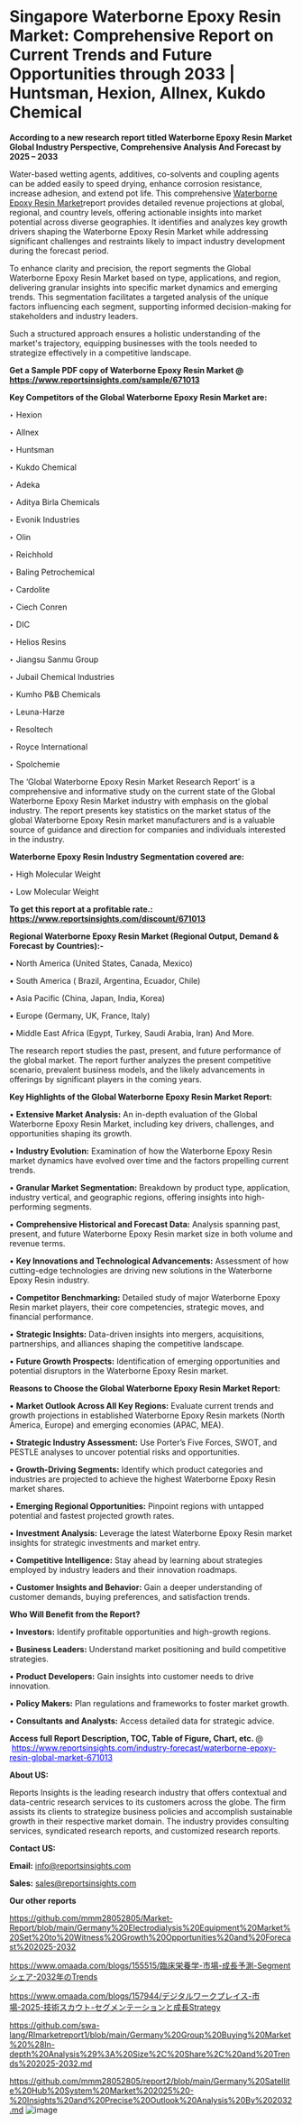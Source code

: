 # Singapore Waterborne Epoxy Resin Market: Comprehensive Report on Current Trends and Future Opportunities through 2033 | Huntsman, Hexion, Allnex, Kukdo Chemical

<strong>According to a new research report titled Waterborne Epoxy Resin Market Global Industry Perspective, Comprehensive Analysis And Forecast by 2025 – 2033</strong>

Water-based wetting agents, additives, co-solvents and coupling agents can be added easily to speed drying, enhance corrosion resistance, increase adhesion, and extend pot life. This comprehensive <a href=https://www.reportsinsights.com/sample/671013>Waterborne Epoxy Resin Market</a>report provides detailed revenue projections at global, regional, and country levels, offering actionable insights into market potential across diverse geographies. It identifies and analyzes key growth drivers shaping the Waterborne Epoxy Resin Market while addressing significant challenges and restraints likely to impact industry development during the forecast period.

To enhance clarity and precision, the report segments the Global Waterborne Epoxy Resin Market based on type, applications, and region, delivering granular insights into specific market dynamics and emerging trends. This segmentation facilitates a targeted analysis of the unique factors influencing each segment, supporting informed decision-making for stakeholders and industry leaders.

Such a structured approach ensures a holistic understanding of the market's trajectory, equipping businesses with the tools needed to strategize effectively in a competitive landscape.

<strong>Get a Sample PDF copy of Waterborne Epoxy Resin Market </strong><strong>@<a href=https://www.reportsinsights.com/sample/671013 style=color:#0000ff;> https://www.reportsinsights.com/sample/671013</a></strong></font>

<strong>Key Competitors of the Global Waterborne Epoxy Resin Market are:</strong>

‣ Hexion

‣ Allnex

‣ Huntsman

‣ Kukdo Chemical

‣ Adeka

‣ Aditya Birla Chemicals

‣ Evonik Industries

‣ Olin

‣ Reichhold

‣ Baling Petrochemical

‣ Cardolite

‣ Ciech Conren

‣ DIC

‣ Helios Resins

‣ Jiangsu Sanmu Group

‣ Jubail Chemical Industries

‣ Kumho P&B Chemicals

‣ Leuna-Harze

‣ Resoltech

‣ Royce International

‣ Spolchemie

The ‘Global Waterborne Epoxy Resin Market Research Report’ is a comprehensive and informative study on the current state of the Global Waterborne Epoxy Resin Market industry with emphasis on the global industry. The report presents key statistics on the market status of the global Waterborne Epoxy Resin market manufacturers and is a valuable source of guidance and direction for companies and individuals interested in the industry.

<strong>Waterborne Epoxy Resin Industry Segmentation covered are:</strong>

‣ High Molecular Weight

‣ Low Molecular Weight

<strong>To get this report at a profitable rate.: <a href=https://www.reportsinsights.com/discount/671013 style=color:#0000ff;>https://www.reportsinsights.com/discount/671013</a></strong></font>

<strong>Regional Waterborne Epoxy Resin Market (Regional Output, Demand &amp; Forecast by Countries):-</strong>

• North America (United States, Canada, Mexico)

• South America ( Brazil, Argentina, Ecuador, Chile)

• Asia Pacific (China, Japan, India, Korea)

• Europe (Germany, UK, France, Italy)

• Middle East Africa (Egypt, Turkey, Saudi Arabia, Iran) And More.

The research report studies the past, present, and future performance of the global market. The report further analyzes the present competitive scenario, prevalent business models, and the likely advancements in offerings by significant players in the coming years.

<strong>Key Highlights of the Global Waterborne Epoxy Resin Market Report:</strong>

• <strong>Extensive Market Analysis:</strong> An in-depth evaluation of the Global Waterborne Epoxy Resin Market, including key drivers, challenges, and opportunities shaping its growth.

• <strong>Industry Evolution:</strong> Examination of how the Waterborne Epoxy Resin market dynamics have evolved over time and the factors propelling current trends.

• <strong>Granular Market Segmentation:</strong> Breakdown by product type, application, industry vertical, and geographic regions, offering insights into high-performing segments.

• <strong>Comprehensive Historical and Forecast Data:</strong> Analysis spanning past, present, and future Waterborne Epoxy Resin market size in both volume and revenue terms.

• <strong>Key Innovations and Technological Advancements:</strong> Assessment of how cutting-edge technologies are driving new solutions in the Waterborne Epoxy Resin industry.

• <strong>Competitor Benchmarking:</strong> Detailed study of major Waterborne Epoxy Resin market players, their core competencies, strategic moves, and financial performance.

• <strong>Strategic Insights:</strong> Data-driven insights into mergers, acquisitions, partnerships, and alliances shaping the competitive landscape.

• <strong>Future Growth Prospects:</strong> Identification of emerging opportunities and potential disruptors in the Waterborne Epoxy Resin market.

<strong>Reasons to Choose the Global Waterborne Epoxy Resin Market Report:</strong>

• <strong>Market Outlook Across All Key Regions:</strong> Evaluate current trends and growth projections in established Waterborne Epoxy Resin markets (North America, Europe) and emerging economies (APAC, MEA).

• <strong>Strategic Industry Assessment:</strong> Use Porter’s Five Forces, SWOT, and PESTLE analyses to uncover potential risks and opportunities.

• <strong>Growth-Driving Segments:</strong> Identify which product categories and industries are projected to achieve the highest Waterborne Epoxy Resin market shares.

• <strong>Emerging Regional Opportunities:</strong> Pinpoint regions with untapped potential and fastest projected growth rates.

• <strong>Investment Analysis:</strong> Leverage the latest Waterborne Epoxy Resin market insights for strategic investments and market entry.

• <strong>Competitive Intelligence:</strong> Stay ahead by learning about strategies employed by industry leaders and their innovation roadmaps.

• <strong>Customer Insights and Behavior:</strong> Gain a deeper understanding of customer demands, buying preferences, and satisfaction trends.

<strong>Who Will Benefit from the Report?</strong>

• <strong>Investors:</strong> Identify profitable opportunities and high-growth regions.

• <strong>Business Leaders:</strong> Understand market positioning and build competitive strategies.

• <strong>Product Developers:</strong> Gain insights into customer needs to drive innovation.

• <strong>Policy Makers:</strong> Plan regulations and frameworks to foster market growth.

• <strong>Consultants and Analysts:</strong> Access detailed data for strategic advice.
</ul>
<strong>Access full Report Description, TOC, Table of Figure, Chart, etc. </strong>@  <a href=https://www.reportsinsights.com/industry-forecast/waterborne-epoxy-resin-global-market-671013 style=color:#0000ff;>https://www.reportsinsights.com/industry-forecast/waterborne-epoxy-resin-global-market-671013</a></font>

<strong><strong>About US</strong>:</strong>

Reports Insights is the leading research industry that offers contextual and data-centric research services to its customers across the globe. The firm assists its clients to strategize business policies and accomplish sustainable growth in their respective market domain. The industry provides consulting services, syndicated research reports, and customized research reports.

<strong>Contact US:</strong>

<p class=""""><b>Email:</b> <a href=mailto:info@reportsinsights.com>info@reportsinsights.com</a></p>
<p class=""""><b>Sales:</b> <a href=mailto:sales@reportsinsights.com>sales@reportsinsights.com</a></p>

<strong>Our other reports</strong>

<a href=https://github.com/mmm28052805/Market-Report/blob/main/Germany%20Electrodialysis%20Equipment%20Market%20Set%20to%20Witness%20Growth%20Opportunities%20and%20Forecast%202025-2032>https://github.com/mmm28052805/Market-Report/blob/main/Germany%20Electrodialysis%20Equipment%20Market%20Set%20to%20Witness%20Growth%20Opportunities%20and%20Forecast%202025-2032</a>

<a href=https://www.omaada.com/blogs/155515/臨床栄養学-市場-成長予測-Segmentシェア-2032年のTrends>https://www.omaada.com/blogs/155515/臨床栄養学-市場-成長予測-Segmentシェア-2032年のTrends</a>

<a href=https://www.omaada.com/blogs/157944/デジタルワークプレイス-市場-2025-技術スカウト-セグメンテーションと成長Strategy>https://www.omaada.com/blogs/157944/デジタルワークプレイス-市場-2025-技術スカウト-セグメンテーションと成長Strategy</a>

<a href=https://github.com/swa-lang/RImarketreport1/blob/main/Germany%20Group%20Buying%20Market%20%28In-depth%20Analysis%29%3A%20Size%2C%20Share%2C%20and%20Trends%202025-2032.md>https://github.com/swa-lang/RImarketreport1/blob/main/Germany%20Group%20Buying%20Market%20%28In-depth%20Analysis%29%3A%20Size%2C%20Share%2C%20and%20Trends%202025-2032.md</a>

<a href=https://github.com/mmm28052805/report2/blob/main/Germany%20Satellite%20Hub%20System%20Market%202025%20-%20Insights%20and%20Precise%20Outlook%20Analysis%20By%202032.md>https://github.com/mmm28052805/report2/blob/main/Germany%20Satellite%20Hub%20System%20Market%202025%20-%20Insights%20and%20Precise%20Outlook%20Analysis%20By%202032.md</a>
![image](https://github.com/user-attachments/assets/243a07ee-d9db-45dc-bd58-365ad8b7ea25)
